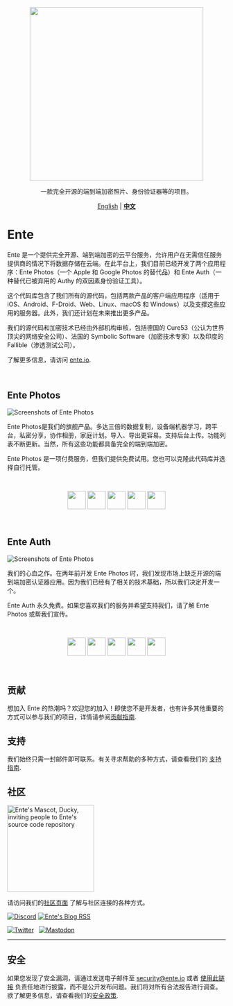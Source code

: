 <div align="center">

<img src=".github/assets/ente-rocketship.png" width="400"/>

一款完全开源的端到端加密照片、身份验证器等的项目。

[English](README.md) | **[中文](README.zh-CN.md)**
</div>

# Ente

Ente 是一个提供完全开源、端到端加密的云平台服务，允许用户在无需信任服务提供商的情况下将数据存储在云端。在此平台上，我们目前已经开发了两个应用程序：Ente Photos（一个 Apple 和 Google Photos 的替代品）和 Ente Auth（一种替代已被弃用的 Authy 的双因素身份验证工具）。

这个代码库包含了我们所有的源代码，包括两款产品的客户端应用程序（适用于 iOS、Android、F-Droid、Web、Linux、macOS 和 Windows）以及支撑这些应用的服务器。此外，我们还计划在未来推出更多产品。

我们的源代码和加密技术已经由外部机构审核，包括德国的 Cure53（公认为世界顶尖的网络安全公司）、法国的 Symbolic Software（加密技术专家）以及印度的 Fallible（渗透测试公司）。

了解更多信息，请访问 [ente.io](https://ente.io).

<br />

## Ente Photos

![Screenshots of Ente Photos](.github/assets/photos.png)

Ente Photos是我们的旗舰产品。多达三倍的数据复制，设备端机器学习，跨平台，私密分享，协作相册，家庭计划。导入、导出更容易。支持后台上传。功能列表不断更新。当然，所有这些功能都具备完全的端到端加密。

Ente Photos 是一项付费服务，但我们提供免费试用。您也可以克隆此代码库并选择自行托管。

<br />

<div align="center">

[<img height="42" src=".github/assets/app-store-badge.svg">](https://apps.apple.com/app/id1542026904)
[<img height="42" src=".github/assets/play-store-badge.png">](https://play.google.com/store/apps/details?id=io.ente.photos)
[<img height="42" src=".github/assets/f-droid-badge.png">](https://f-droid.org/packages/io.ente.photos.fdroid/)
[<img height="42" src=".github/assets/desktop-badge.png">](https://ente.io/download/desktop)
[<img height="42" src=".github/assets/web-badge.svg">](https://web.ente.io)

</div>

<br />

## Ente Auth

![Screenshots of Ente Photos](.github/assets/auth.png)

我们的心血之作。在两年前开发 Ente Photos 时，我们发现市场上缺乏开源的端到端加密认证器应用。因为我们已经有了相关的技术基础，所以我们决定开发一个。

Ente Auth 永久免费。如果您喜欢我们的服务并希望支持我们，请了解 Ente Photos 或帮我们宣传。

<br />

<div align="center">

[<img height="42" src=".github/assets/app-store-badge.svg">](https://apps.apple.com/app/id6444121398)
[<img height="42" src=".github/assets/play-store-badge.png">](https://play.google.com/store/apps/details?id=io.ente.auth)
[<img height="42" src=".github/assets/f-droid-badge.png">](https://f-droid.org/packages/io.ente.auth/)
[<img height="42" src=".github/assets/desktop-badge.png">](https://github.com/ente-io/ente/releases?q=tag%3Aauth-v3)
[<img height="42" src=".github/assets/web-badge.svg">](https://auth.ente.io)

</div>

<br />

## 贡献

想加入 Ente 的热潮吗？欢迎您的加入！即使您不是开发者，也有许多其他重要的方式可以参与我们的项目，详情请参阅[贡献指南](CONTRIBUTING.md).

## 支持

我们始终只需一封邮件即可联系。有关寻求帮助的多种方式，请查看我们的 [支持指南](SUPPORT.md).

## 社区

<img src=".github/assets/ente-ducky.png" width=200 alt="Ente's Mascot, Ducky,
    inviting people to Ente's source code repository" />

请访问我们的[社区页面](https://ente.io/community) 了解与社区连接的各种方式。

[![Discord](https://img.shields.io/discord/948937918347608085?style=for-the-badge&logo=Discord&logoColor=white&label=Discord)](https://discord.gg/z2YVKkycX3)
[![Ente's Blog RSS](https://img.shields.io/badge/blog-rss-F88900?style=for-the-badge&logo=rss&logoColor=white)](https://ente.io/blog/rss.xml)

[![Twitter](.github/assets/twitter.svg)](https://twitter.com/enteio) &nbsp; [![Mastodon](.github/assets/mastodon.svg)](https://mstdn.social/@ente)

---

## 安全

如果您发现了安全漏洞，请通过发送电子邮件至 security@ente.io 或者 [使用此链接](https://github.com/ente-io/ente/security/advisories/new) 负责任地进行披露，而不是公开发布问题。我们将对所有合法报告进行调查。欲了解更多信息，请查看我们的[安全政策](SECURITY.md).
